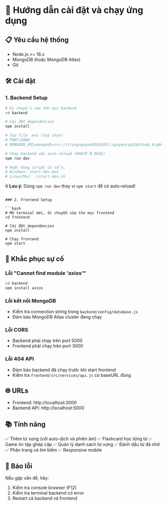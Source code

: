 # 🚀 Hướng dẫn cài đặt và chạy ứng dụng

## 📋 Yêu cầu hệ thống

- Node.js >= 16.x
- MongoDB (hoặc MongoDB Atlas)
- Git

## 🛠️ Cài đặt

### 1. Backend Setup

```bash
# Di chuyển vào thư mục backend
cd backend

# Cài đặt dependencies
npm install

# Tạo file .env (tuỳ chọn)
# PORT=5000
# MONGODB_URI=mongodb+srv://trungnguyen010102hl:nguyenvip12@study.kiq8c3g.mongodb.net/

# Chạy backend với auto-reload (KHUYẾN NGHỊ)
npm run dev

# Hoặc dùng script có sẵn:
# Windows: start-dev.bat
# Linux/Mac: ./start-dev.sh
```

**💡 Lưu ý:** Dùng `npm run dev` thay vì `npm start` để có auto-reload!
```

### 2. Frontend Setup

```bash
# Mở terminal mới, di chuyển vào thư mục frontend
cd frontend

# Cài đặt dependencies
npm install

# Chạy frontend
npm start
```

## 🔧 Khắc phục sự cố

### Lỗi "Cannot find module 'axios'"

```bash
cd backend
npm install axios
```

### Lỗi kết nối MongoDB

- Kiểm tra connection string trong `backend/config/database.js`
- Đảm bảo MongoDB Atlas cluster đang chạy

### Lỗi CORS

- Backend phải chạy trên port 5000
- Frontend phải chạy trên port 3000

### Lỗi 404 API

- Đảm bảo backend đã chạy trước khi start frontend
- Kiểm tra `frontend/src/services/api.js` có baseURL đúng

## 🌐 URLs

- Frontend: http://localhost:3000
- Backend API: http://localhost:5000

## 📚 Tính năng

✅ Thêm từ vựng (với auto-dịch và phiên âm)
✅ Flashcard học từng từ
✅ Game ôn tập ghép cặp
✅ Quản lý danh sách từ vựng
✅ Đánh dấu từ đã nhớ
✅ Phân trang và tìm kiếm
✅ Responsive mobile

## 🐛 Báo lỗi

Nếu gặp vấn đề, hãy:

1. Kiểm tra console browser (F12)
2. Kiểm tra terminal backend có error
3. Restart cả backend và frontend
